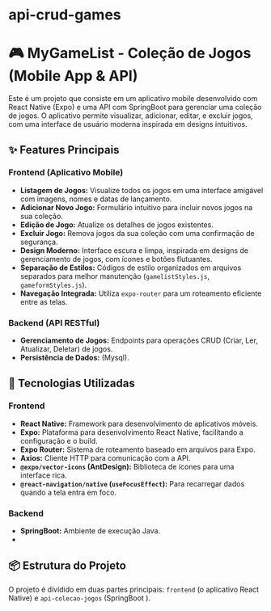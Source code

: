 # api-crud-games

# 🎮 MyGameList - Coleção de Jogos (Mobile App & API)

Este é um projeto que consiste em um aplicativo mobile desenvolvido com React Native (Expo) e uma API com SpringBoot para gerenciar uma coleção de jogos. O aplicativo permite visualizar, adicionar, editar, e excluir jogos, com uma interface de usuário moderna inspirada em designs intuitivos.

## ✨ Features Principais

### Frontend (Aplicativo Mobile)
* **Listagem de Jogos:** Visualize todos os jogos em uma interface amigável com imagens, nomes e datas de lançamento.
* **Adicionar Novo Jogo:** Formulário intuitivo para incluir novos jogos na sua coleção.
* **Edição de Jogo:** Atualize os detalhes de jogos existentes.
* **Excluir Jogo:** Remova jogos da sua coleção com uma confirmação de segurança.
* **Design Moderno:** Interface escura e limpa, inspirada em designs de gerenciamento de jogos, com ícones e botões flutuantes.
* **Separação de Estilos:** Códigos de estilo organizados em arquivos separados para melhor manutenção (`gamelistStyles.js`, `gameformStyles.js`).
* **Navegação Integrada:** Utiliza `expo-router` para um roteamento eficiente entre as telas.

### Backend (API RESTful)
* **Gerenciamento de Jogos:** Endpoints para operações CRUD (Criar, Ler, Atualizar, Deletar) de jogos.
* **Persistência de Dados:** (Mysql).

## 🚀 Tecnologias Utilizadas

### Frontend
* **React Native:** Framework para desenvolvimento de aplicativos móveis.
* **Expo:** Plataforma para desenvolvimento React Native, facilitando a configuração e o build.
* **Expo Router:** Sistema de roteamento baseado em arquivos para Expo.
* **Axios:** Cliente HTTP para comunicação com a API.
* **`@expo/vector-icons` (AntDesign):** Biblioteca de ícones para uma interface rica.
* **`@react-navigation/native` (`useFocusEffect`):** Para recarregar dados quando a tela entra em foco.

### Backend
* **SpringBoot:** Ambiente de execução Java.
* 


## 📦 Estrutura do Projeto

O projeto é dividido em duas partes principais: `frontend` (o aplicativo React Native) e `api-colecao-jogos` (SpringBoot
).
